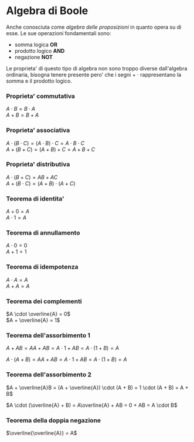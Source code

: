# Algebra di Boole  

Anche conosciuta come *algebra delle proposizioni* in quanto opera su di esse. Le sue operazioni fondamentali sono:  

* somma logica **OR**
* prodotto logico **AND**
* negazione **NOT**

Le proprieta' di questo tipo di algebra non sono troppo diverse dall'algebra ordinaria, bisogna tenere presente pero' che i segni $+\ \cdot$ rappresentano la somma e il prodotto logico.  

### Proprieta' commutativa  

$A \cdot B = B \cdot A$  
$A + B = B + A$  

### Proprieta' associativa  

$A \cdot (B \cdot C) = (A \cdot B) \cdot C = A \cdot B \cdot C$  
$A + (B + C) = (A + B) + C = A + B + C$  

### Proprieta' distributiva  

$A \cdot (B + C) = AB + AC$  
$A + (B \cdot C) = (A + B) \cdot (A + C)$  

### Teorema di identita'  

$A + 0 = A$  
$A \cdot 1 = A$  

### Teorema di annullamento  

$A \cdot 0 = 0$  
$A + 1 = 1$  

### Teorema di idempotenza  

$A \cdot A = A$  
$A + A = A$  

### Teorema dei complementi  

$A \cdot \overline{A} = 0$  
$A + \overline{A} = 1$  

### Teorema dell'assorbimento 1  

$A + AB = AA + AB = A\cdot 1 + AB = A \cdot (1 + B) = A$  

$A \cdot (A + B) = AA + AB = A\cdot 1 + AB = A \cdot (1 + B) = A$  

### Teorema dell'assorbimento 2  

$A + \overline{A}B = (A + \overline{A}) \cdot (A + B) = 1 \cdot (A + B) = A + B$  

$A \cdot (\overline{A} + B) = A\overline{A} + AB = 0 + AB = A \cdot B$  

### Teorema della doppia negazione  

$\overline{\overline{A}} = A$  
